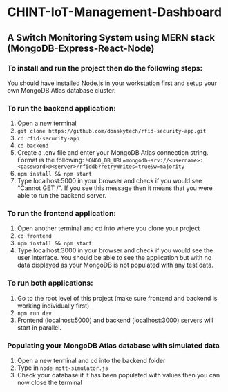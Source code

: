 # CHINT-IoT-Management-Dashboard
## A Switch Monitoring System using MERN stack (MongoDB-Express-React-Node)  

### To install and run the project then do the following steps:  
You should have installed Node.js in your workstation first and setup your own MongoDB Atlas database cluster.

### To run the backend application:  
1. Open a new terminal
2. ```git clone https://github.com/donskytech/rfid-security-app.git```  
3. ```cd rfid-security-app```  
4. ```cd backend```  
5. Create a .env file and enter your MongoDB Atlas connection string.  
Format is the following: ```MONGO_DB_URL=mongodb+srv://<username>:<password>@<server>/rfiddb?retryWrites=true&w=majority```
6. ```npm install && npm start```  
7. Type localhost:5000 in your browser and check if you would see "Cannot GET /".  If you see this message then it means that you were able to run the backend server.  

### To run the frontend application:  
1.  Open another terminal and cd into where you clone your project  
2.  ```cd frontend```  
3.  ```npm install && npm start```  
3.  Type localhost:3000 in your browser and check if you would see the user interface.  You should be able to see the application but with no data displayed as your MongoDB is not populated with any test data.  

### To run both applications:
1. Go to the root level of this project (make sure frontend and backend is working individually first)
2. ```npm run dev```
3. Frontend (localhost:5000) and backend (localhost:3000) servers will start in parallel.

### Populating your MongoDB Atlas database with simulated data
1.  Open a new terminal and cd into the backend folder
2.  Type in ```node mqtt-simulator.js```  
3.  Check your database if it has been populated with values then you can now close the terminal





